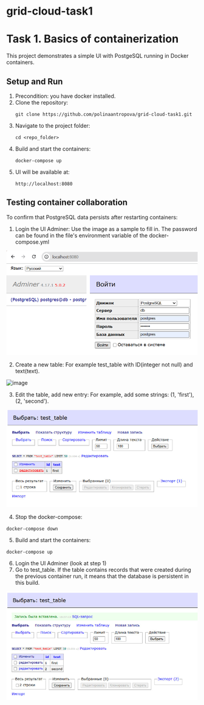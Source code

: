 # grid-cloud-task1
# Task 1. Basics of containerization
    
This project demonstrates a simple UI with PostgeSQL running in Docker containers.
## Setup and Run</h2>
<ol>
    <li>Precondition: you have docker installed.</li>
    <li>Clone the repository:</li>
    <pre><code>git clone https://github.com/polinaantropova/grid-cloud-task1.git </code></pre>
    <li>Navigate to the project folder:</li>
    <pre><code>cd &lt;repo_folder&gt;</code></pre>
    <li>Build and start the containers:</li>
    <pre><code>docker-compose up</code></pre>
    <li>UI will be available at:</li>
    <pre><code>http://localhost:8080</code></pre>
</ol>

## Testing container collaboration
To confirm that PostgreSQL data persists after restarting containers:

1. Login the UI Adminer:
Use the image as a sample to fill in. The password can be found in the file's environment variable of the docker-compose.yml

![image](https://github.com/polinaantropova/grid-cloud-task1/blob/main/images/1.png)

2. Create a new table:
For example test_table with ID(integer not null) and text(text).
            
![image](https://github.com/user-attachments/assets/551b29a6-9d07-49d3-a069-5f8e884036fd)
        
3. Edit the table, add new entry:
For example, add some strings: (1, 'first'), (2, 'second').
        
![image](https://github.com/polinaantropova/grid-cloud-task1/blob/main/images/3.jpg)
        
4. Stop the docker-compose:
<pre><code>docker-compose down</code></pre>
5. Build and start the containers:
<pre><code>docker-compose up</code></pre>
6. Login the UI Adminer (look at step 1)
7. Go to test_table.
If the table contains records that were created during the previous container run, it means that the database is persistent in this build.

![image](https://github.com/polinaantropova/grid-cloud-task1/blob/main/images/4.jpg)

